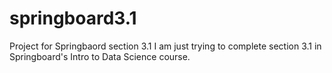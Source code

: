 # springboard3.1
Project for Springbaord section 3.1
I am just trying to complete section 3.1 in Springboard's Intro to Data Science course.
